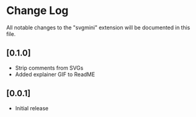 # Change Log

All notable changes to the "svgmini" extension will be documented in this file.

## [0.1.0]

- Strip comments from SVGs
- Added explainer GIF to ReadME

## [0.0.1]

- Initial release
